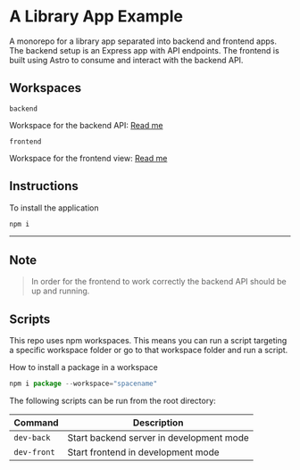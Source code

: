 # A Library App Example
A monorepo for a library app separated into backend and frontend apps. The backend setup is an Express app with API endpoints. The frontend is built using Astro to consume and interact with the backend API.

## Workspaces
`backend`

Workspace for the backend API: [Read me](./backend/README.md)

`frontend`

Workspace for the frontend view: [Read me](./frontend/README.md)

## Instructions
To install the application
```javascript
npm i
```

---

## Note
> In order for the frontend to work correctly the backend API should be up and running.

## Scripts
This repo uses npm workspaces. This means you can run a script targeting a specific workspace folder or go to that workspace folder and run a script.

How to install a package in a workspace
```javascript
npm i package --workspace="spacename"
```

The following scripts can be run from the root directory:

| Command | Description |
| ------- | ----------- |
| `dev-back` | Start backend server in development mode |
| `dev-front` | Start frontend in development mode |
